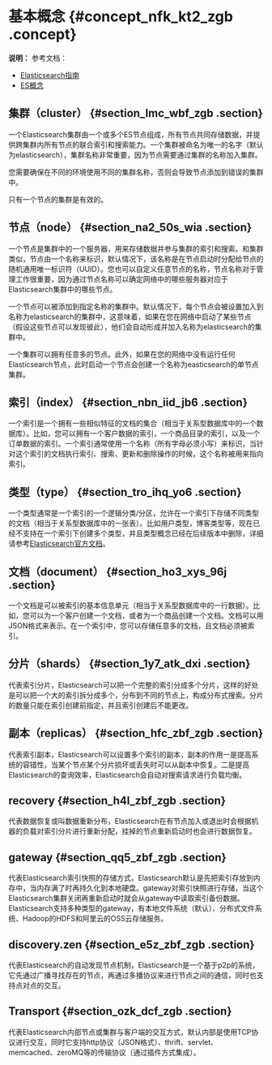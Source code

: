 # 基本概念 {#concept_nfk_kt2_zgb .concept}

**说明：** 参考文档：

-   [Elasticsearch指南](https://yq.aliyun.com/articles/701856?spm=a2c4e.11163080.searchblog.43.59712ec1iFG5Pn)
-   [ES概念](https://baike.baidu.com/item/elasticsearch/3411206?fr=aladdin#3)

## 集群（cluster） {#section_lmc_wbf_zgb .section}

一个Elasticsearch集群由一个或多个ES节点组成，所有节点共同存储数据，并提供跨集群内所有节点的联合索引和搜索能力。一个集群被命名为唯一的名字（默认为elasticsearch），集群名称非常重要，因为节点需要通过集群的名称加入集群。

您需要确保在不同的环境使用不同的集群名称，否则会导致节点添加到错误的集群中。

只有一个节点的集群是有效的。

## 节点（node） {#section_na2_50s_wia .section}

一个节点是集群中的一个服务器，用来存储数据并参与集群的索引和搜索。和集群类似，节点由一个名称来标识，默认情况下，该名称是在节点启动时分配给节点的随机通用唯一标识符（UUID）。您也可以自定义任意节点的名称，节点名称对于管理工作很重要，因为通过节点名称可以确定网络中的哪些服务器对应于Elasticsearch集群中的哪些节点。

一个节点可以被添加到指定名称的集群中。默认情况下，每个节点会被设置加入到名称为elasticsearch的集群中，这意味着，如果在您在网络中启动了某些节点（假设这些节点可以发现彼此），他们会自动形成并加入名称为elasticsearch的集群中。

一个集群可以拥有任意多的节点。此外，如果在您的网络中没有运行任何Elasticsearch节点，此时启动一个节点会创建一个名称为easticsearch的单节点集群。

## 索引（index） {#section_nbn_iid_jb6 .section}

一个索引是一个拥有一些相似特征的文档的集合（相当于关系型数据库中的一个数据库）。比如，您可以拥有一个客户数据的索引，一个商品目录的索引，以及一个订单数据的索引。一个索引通常使用一个名称（所有字母必须小写）来标识，当针对这个索引的文档执行索引、搜索、更新和删除操作的时候，这个名称被用来指向索引。

## 类型（type） {#section_tro_ihq_yo6 .section}

一个类型通常是一个索引的一个逻辑分类/分区，允许在一个索引下存储不同类型的文档（相当于关系型数据库中的一张表）。比如用户类型，博客类型等，现在已经不支持在一个索引下创建多个类型，并且类型概念已经在后续版本中删除，详细请参考[Elasticsearch官方文档](https://www.elastic.co/guide/en/elasticsearch/reference/current/removal-of-types.html)。

## 文档（document） {#section_ho3_xys_96j .section}

一个文档是可以被索引的基本信息单元（相当于关系型数据库中的一行数据）。比如，您可以为一个客户创建一个文档，或者为一个商品创建一个文档。文档可以用JSON格式来表示。在一个索引中，您可以存储任意多的文档，且文档必须被索引。

## 分片（shards） {#section_1y7_atk_dxi .section}

代表索引分片，Elasticsearch可以把一个完整的索引分成多个分片，这样的好处是可以把一个大的索引拆分成多个，分布到不同的节点上，构成分布式搜索。分片的数量只能在索引创建前指定，并且索引创建后不能更改。

## 副本（replicas） {#section_hfc_zbf_zgb .section}

代表索引副本，Elasticsearch可以设置多个索引的副本，副本的作用一是提高系统的容错性，当某个节点某个分片损坏或丢失时可以从副本中恢复。二是提高Elasticsearch的查询效率，Elasticsearch会自动对搜索请求进行负载均衡。

## recovery {#section_h4l_zbf_zgb .section}

代表数据恢复或叫数据重新分布，Elasticsearch在有节点加入或退出时会根据机器的负载对索引分片进行重新分配，挂掉的节点重新启动时也会进行数据恢复。

## gateway {#section_qq5_zbf_zgb .section}

代表Elasticsearch索引快照的存储方式，Elasticsearch默认是先把索引存放到内存中，当内存满了时再持久化到本地硬盘。gateway对索引快照进行存储，当这个Elasticsearch集群关闭再重新启动时就会从gateway中读取索引备份数据。Elasticsearch支持多种类型的gateway，有本地文件系统（默认）、分布式文件系统、Hadoop的HDFS和阿里云的OSS云存储服务。

## discovery.zen {#section_e5z_zbf_zgb .section}

代表Elasticsearch的自动发现节点机制，Elasticsearch是一个基于p2p的系统，它先通过广播寻找存在的节点，再通过多播协议来进行节点之间的通信，同时也支持点对点的交互。

## Transport {#section_ozk_dcf_zgb .section}

代表Elasticsearch内部节点或集群与客户端的交互方式，默认内部是使用TCP协议进行交互，同时它支持http协议（JSON格式）、thrift、servlet、memcached、zeroMQ等的传输协议（通过插件方式集成）。

